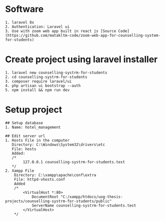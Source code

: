 # Software
    1. laravel 8x
    2. Authentication: Laravel ui
    3. Use with zoom web app built in react js [Source Code](https://github.com/matakltm-code/zoom-web-app-for-counselling-system-for-students)

# Create project using laravel installer
    1. laravel new counselling-systrm-for-students
    2. cd counselling-systrm-for-students
    3. composer require laravel/ui
    4. php artisan ui bootstrap --auth
    5. npm install && npm run dev
# Setup project
    ## Setup database
    1. Name: hotel_management

    ## Edit server url
    1. Hosts File in the computer
       Directory: C:\Windows\System32\drivers\etc
       File: hosts
       Added: 
       /*
            127.0.0.1 counselling-systrm-for-students.test
       */
    2. Xampp File
        Directory: C:\xampp\apache\conf\extra
        File: httpd-vhosts.conf
        Added
        /*
            <VirtualHost *:80>
                DocumentRoot "C:/xampp/htdocs/uog-thesis-projects/counselling-systrm-for-students/public"
                ServerName counselling-systrm-for-students.test
            </VirtualHost>
        */
